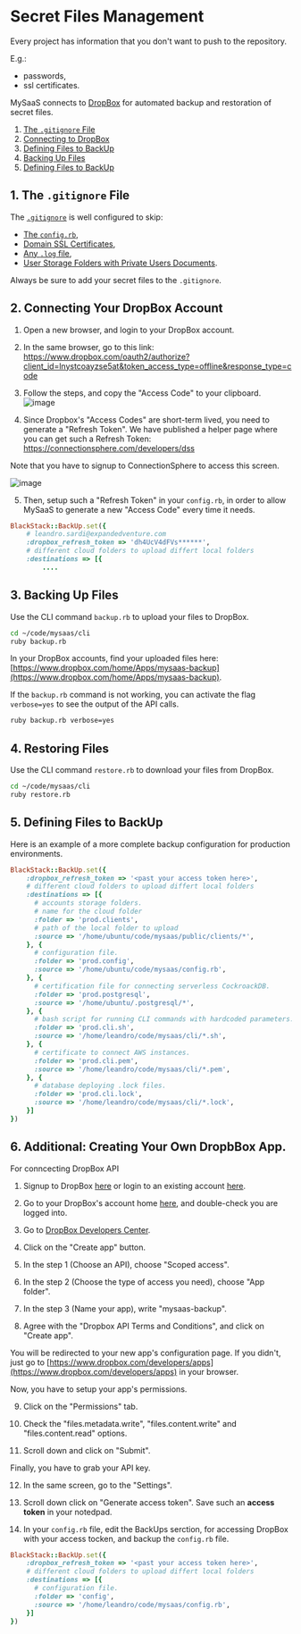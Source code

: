 # Secret Files Management

Every project has information that you don't want to push to the repository.

E.g.:
- passwords,
- ssl certificates. 

MySaaS connects to [DropBox](https://www.dropbox.com/developers/reference/developer-guide) for automated backup and restoration of secret files.

1. [The `.gitignore` File](#1-the-gitignore-file)
2. [Connecting to DropBox](#2-connecting-to-dropbox)
3. [Defining Files to BackUp](#3-backing-up-files)
4. [Backing Up Files](#4-restoring-files)
5. [Defining Files to BackUp](#5-defining-files-to-backup)

## 1. The `.gitignore` File

The [`.gitignore`](https://github.com/leandrosardi/mysaas/blob/main/.gitignore) is well configured to skip:

- [The `config.rb`](https://github.com/leandrosardi/mysaas/blob/1.1.0/.gitignore#L31),
- [Domain SSL Certificates](https://github.com/leandrosardi/mysaas/blob/1.1.0/.gitignore#L20),
- [Any `.log` file](https://github.com/leandrosardi/mysaas/blob/1.1.0/.gitignore#L63),
- [User Storage Folders with Private Users Documents](https://github.com/leandrosardi/mysaas/blob/1.1.0/.gitignore#L88).

Always be sure to add your secret files to the `.gitignore`.

## 2. Connecting Your DropBox Account

1. Open a new browser, and login to your DropBox account.

2. In the same browser, go to this link:
https://www.dropbox.com/oauth2/authorize?client_id=lnystcoayzse5at&token_access_type=offline&response_type=code

3. Follow the steps, and copy the "Access Code" to your clipboard.
![image](https://user-images.githubusercontent.com/55877846/215112803-4f4b08b3-5fa5-45f9-ac27-b1d1aba5ba2e.png)

4. Since Dropbox's "Access Codes" are short-term lived, you need to generate a "Refresh Token".
We have published a helper page where you can get such a Refresh Token:
https://connectionsphere.com/developers/dss

Note that you have to signup to ConnectionSphere to access this screen.

![image](https://user-images.githubusercontent.com/55877846/215155561-ed1c915f-e585-49bd-957d-4e9cc60d3f02.png)

5. Then, setup such a "Refresh Token" in your `config.rb`, in order to allow MySaaS to generate a new "Access Code" every time it needs.

```ruby
BlackStack::BackUp.set({
    # leandro.sardi@expandedventure.com
    :dropbox_refresh_token => 'dh4UcV4dFVs******',
    # different cloud folders to upload differt local folders 
    :destinations => [{
        ....
```

## 3. Backing Up Files

Use the CLI command `backup.rb` to upload your files to DropBox.

```bash
cd ~/code/mysaas/cli
ruby backup.rb
```

In your DropBox accounts, find your uploaded files here: [https://www.dropbox.com/home/Apps/mysaas-backup](https://www.dropbox.com/home/Apps/mysaas-backup).


If the `backup.rb` command is not working, you can activate the flag `verbose=yes` to see the output of the API calls.

```bash
ruby backup.rb verbose=yes
```

## 4. Restoring Files

Use the CLI command `restore.rb` to download your files from DropBox.

```bash
cd ~/code/mysaas/cli
ruby restore.rb
```

## 5. Defining Files to BackUp

Here is an example of a more complete backup configuration for production environments.

```ruby
BlackStack::BackUp.set({
    :dropbox_refresh_token => '<past your access token here>',
    # different cloud folders to upload differt local folders 
    :destinations => [{
      # accounts storage folders.
      # name for the cloud folder
      :folder => 'prod.clients',
      # path of the local folder to upload
      :source => '/home/ubuntu/code/mysaas/public/clients/*',
    }, {
      # configuration file.
      :folder => 'prod.config',
      :source => '/home/ubuntu/code/mysaas/config.rb',
    }, {
      # certification file for connecting serverless CockroackDB.
      :folder => 'prod.postgresql',
      :source => '/home/ubuntu/.postgresql/*',
    }, {
      # bash script for running CLI commands with hardcoded parameters.
      :folder => 'prod.cli.sh',
      :source => '/home/leandro/code/mysaas/cli/*.sh',
    }, {
      # certificate to connect AWS instances.
      :folder => 'prod.cli.pem',
      :source => '/home/leandro/code/mysaas/cli/*.pem',
    }, {
      # database deploying .lock files.
      :folder => 'prod.cli.lock',
      :source => '/home/leandro/code/mysaas/cli/*.lock',
    }]
})
```

## 6. Additional: Creating Your Own DropbBox App.

For conncecting DropBox API

1. Signup to DropBox [here](https://www.dropbox.com/register) or login to an existing account [here](https://www.dropbox.com/login).

2. Go to your DropBox's account home [here](https://www.dropbox.com/home), and double-check you are logged into.

3. Go to [DropBox Developers Center](https://www.dropbox.com/developers/apps/).

4. Click on the "Create app" button.

5. In the step 1 (Choose an API), choose "Scoped access".

6. In the step 2 (Choose the type of access you need), choose "App folder".

7. In the step 3 (Name your app), write "mysaas-backup".

8. Agree with the "Dropbox API Terms and Conditions", and click on "Create app".

You will be redirected to your new app's configuration page.
If you didn't, just go to [https://www.dropbox.com/developers/apps](https://www.dropbox.com/developers/apps) in your browser.

Now, you have to setup your app's permissions.

9. Click on the "Permissions" tab.

10. Check the "files.metadata.write", "files.content.write" and "files.content.read" options.

11. Scroll down and click on "Submit".

Finally, you have to grab your API key.

12. In the same screen, go to the "Settings".

13. Scroll down click on "Generate access token". Save such an **access token** in your notedpad.

14. In your `config.rb` file, edit the BackUps serction, for accessing DropBox with your access tocken, and backup the `config.rb` file.

```ruby
BlackStack::BackUp.set({
    :dropbox_refresh_token => '<past your access token here>',
    # different cloud folders to upload differt local folders 
    :destinations => [{
      # configuration file.
      :folder => 'config',
      :source => '/home/leandro/code/mysaas/config.rb',
    }]
})
```

